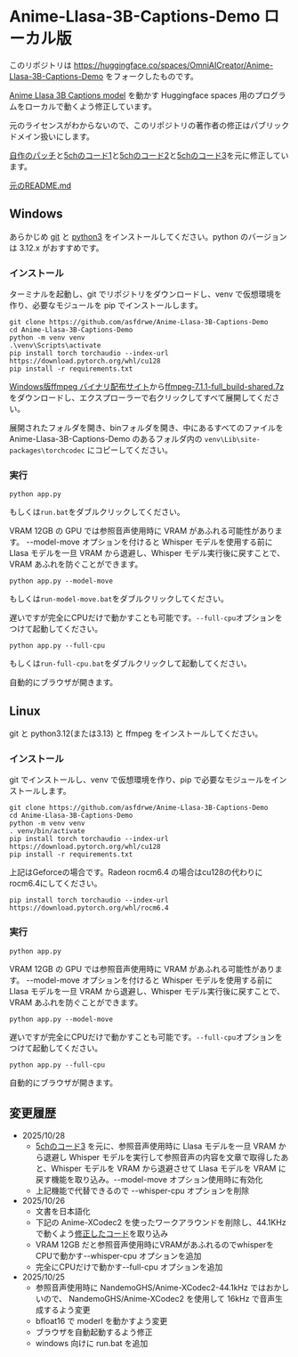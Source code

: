 # Anime-Llasa-3B-Captions-Demo ローカル版
このリポジトリは https://huggingface.co/spaces/OmniAICreator/Anime-Llasa-3B-Captions-Demo をフォークしたものです。

[Anime Llasa 3B Captions model](https://huggingface.co/NandemoGHS/Anime-Llasa-3B-Captions) を動かす Huggingface spaces 用のプログラムをローカルで動くよう修正しています。

元のライセンスがわからないので、このリポジトリの著作者の修正はパブリックドメイン扱いにします。

[自作のパッチ](https://gist.github.com/asfdrwe/c9fd1fe8aeb69fa90d5865d761f59eeb)と[5chのコード1](https://files.catbox.moe/wxfdul.py)と[5chのコード2](https://files.catbox.moe/6lm1wv.py)と[5chのコード3](https://files.catbox.moe/tj9z74.txt)を元に修正しています。

[元のREADME.md](README-original.md)

## Windows

あらかじめ [git](https://gitforwindows.org/) と [python3](https://www.python.org/downloads/windows/) をインストールしてください。python のバージョンは 3.12.x がおすすめです。

### インストール
ターミナルを起動し、git でリポジトリをダウンロードし、venv で仮想環境を作り、必要なモジュールを pip でインストールします。
```
git clone https://github.com/asfdrwe/Anime-Llasa-3B-Captions-Demo
cd Anime-Llasa-3B-Captions-Demo
python -m venv venv
.\venv\Scripts\activate
pip install torch torchaudio --index-url https://download.pytorch.org/whl/cu128
pip install -r requirements.txt
```

[Windows版ffmpeg バイナリ配布サイト](https://www.gyan.dev/ffmpeg/builds/)から[ffmpeg-7.1.1-full_build-shared.7z](https://www.gyan.dev/ffmpeg/builds/packages/ffmpeg-7.1.1-full_build-shared.7z)をダウンロードし、エクスプローラーで右クリックしてすべて展開してください。

展開されたフォルダを開き、binフォルダを開き、中にあるすべてのファイルを Anime-Llasa-3B-Captions-Demo のあるフォルダ内の `venv\Lib\site-packages\torchcodec` にコピーしてください。


### 実行

```
python app.py
```
もしくは`run.bat`をダブルクリックしてください。

VRAM 12GB の GPU では参照音声使用時に VRAM があふれる可能性があります。
--model-move オプションを付けると Whisper モデルを使用する前に Llasa モデルを一旦
VRAM から退避し、Whisper モデル実行後に戻すことで、VRAM あふれを防ぐことができます。
```
python app.py --model-move
```
もしくは`run-model-move.bat`をダブルクリックしてください。

遅いですが完全にCPUだけで動かすことも可能です。`--full-cpu`オプションをつけて起動してください。
```
python app.py --full-cpu
```
もしくは`run-full-cpu.bat`をダブルクリックして起動してください。

自動的にブラウザが開きます。

## Linux
git と python3.12(または3.13) と ffmpeg をインストールしてください。


### インストール
git でインストールし、venv で仮想環境を作り、pip で必要なモジュールをインストールします。
```
git clone https://github.com/asfdrwe/Anime-Llasa-3B-Captions-Demo
cd Anime-Llasa-3B-Captions-Demo
python -m venv venv
. venv/bin/activate
pip install torch torchaudio --index-url https://download.pytorch.org/whl/cu128
pip install -r requirements.txt
```

上記はGeforceの場合です。Radeon rocm6.4 の場合はcu128の代わりにrocm6.4にしてください。
```
pip install torch torchaudio --index-url https://download.pytorch.org/whl/rocm6.4
```

### 実行

```
python app.py
```

VRAM 12GB の GPU では参照音声使用時に VRAM があふれる可能性があります。
--model-move オプションを付けると Whisper モデルを使用する前に Llasa モデルを一旦
VRAM から退避し、Whisper モデル実行後に戻すことで、VRAM あふれを防ぐことができます。
```
python app.py --model-move
```

遅いですが完全にCPUだけで動かすことも可能です。`--full-cpu`オプションをつけて起動してください。
```
python app.py --full-cpu
```

自動的にブラウザが開きます。

## 変更履歴
- 2025/10/28
  - [5chのコード3](https://files.catbox.moe/tj9z74.txt) を元に、参照音声使用時に Llasa モデルを一旦 VRAM から退避し Whisper モデルを実行して参照音声の内容を文章で取得したあと、Whisper モデルを VRAM から退避させて Llasa モデルを VRAM に戻す機能を取り込み。--model-move オプション使用時に有効化
  - 上記機能で代替できるので --whisper-cpu オプションを削除
- 2025/10/26
  - 文書を日本語化
  - 下記の Anime-XCodec2 を使ったワークアラウンドを削除し、44.1KHz で動くよう[修正したコード](https://files.catbox.moe/6lm1wv.py)を取り込み
  - VRAM 12GB だと参照音声使用時にVRAMがあふれるのでwhisperをCPUで動かす--whisper-cpu オプションを追加
  - 完全にCPUだけで動かす--full-cpu オプションを追加
- 2025/10/25
  - 参照音声使用時に NandemoGHS/Anime-XCodec2-44.1kHz ではおかしいので、 NandemoGHS/Anime-XCodec2 を使用して 16kHz で音声生成するよう変更
  - bfloat16 で moderl を動かすよう変更
  - ブラウザを自動起動するよう修正
  - windows 向けに run.bat を追加
